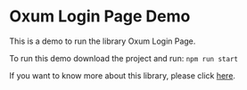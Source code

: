 # Oxum Login Page Demo

This is a demo to run the library Oxum Login Page.

To run this demo download the project and run:
`npm run start`

If you want to know more about this library, please click [here](projects/oxum-login-page/README.md). 
